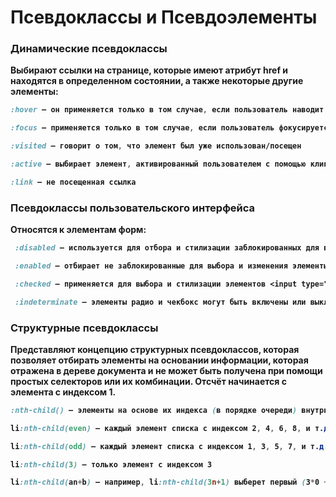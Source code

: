  # Псевдоклассы и Псевдоэлементы


 ### <b> Динамические псевдоклассы<b>

Выбирают ссылки на странице, которые имеют атрибут href и находятся в определенном состоянии, а также некоторые другие элементы:

 ```css 
 :hover — он применяется только в том случае, если пользователь наводит указатель мыши на элемент, обычно на ссылку.

 :focus — применяется только в том случае, если пользователь фокусируется на элементе, используя управление с клавиатуры.
 
 :visited — говорит о том, что элемент был уже использован/посещен

 :active — выбирает элемент, активированный пользователем с помощью клика мышки, как правило, это время между нажатием и отпусканием пользователем кнопки мыши. Обычно применяется для ссылок, но может отбирать и другие элементы на странице.

 :link — не посещенная ссылка
 ```

### <b>Псевдоклассы пользовательского интерфейса</b>

Относятся к элементам форм:

```css
 :disabled — используется для отбора и стилизации заблокированных для выбора и изменения элементов форм

 :enabled — отбирает не заблокированные для выбора и изменения элементы форм;

 :checked — применяется для выбора и стилизации элементов <input type="radio">, <input type="checkbox">, а также элементов <option></option>, находящихся внутри элемента <select></select>;

 :indeterminate — элементы радио и чекбокс могут быть включены или выключены пользователем. Некоторые из них могут находиться в неопределенном состоянии, к которым и применяется данный псевдокласс.

```

### <b>Структурные псевдоклассы</b>

Представляют концепцию структурных псевдоклассов, которая позволяет отбирать элементы на основании информации, которая отражена в дереве документа и не может быть получена при помощи простых селекторов или их комбинации. Отсчёт начинается с элемента с индексом 1.

```css
:nth-child() — элементы на основе их индекса (в порядке очереди) внутри их родительского контейнера. Варианты:

li:nth-child(even) — каждый элемент списка с индексом 2, 4, 6, 8, и т.д. (то есть четные )

li:nth-child(odd) — каждый элемент списка с индексом 1, 3, 5, 7, и т.д. (то есть нечетные)

li:nth-child(3) — только элемент с индексом 3

li:nth-child(an+b) — например, li:nth-child(3n+1) выберет первый (3*0 +1 = 1), четвёртый (3*1 +1 = 4), седьмой (3*2 +1 = 7) элементы и т.д., причём значение b может быть равно нулю;

```

